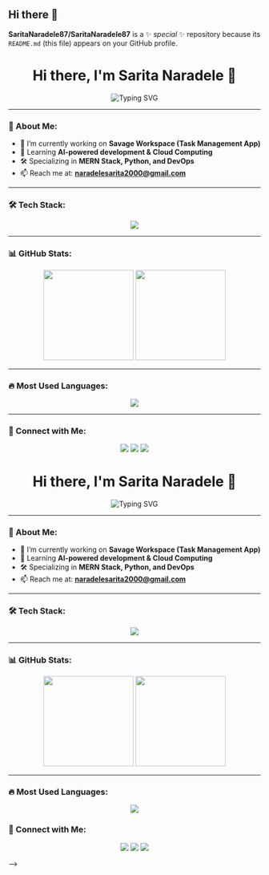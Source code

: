## Hi there 👋


**SaritaNaradele87/SaritaNaradele87** is a ✨ _special_ ✨ repository because its `README.md` (this file) appears on your GitHub profile.

<h1 align="center">Hi there, I'm Sarita Naradele 👋</h1>
 
<p align="center">
<img src="https://readme-typing-svg.herokuapp.com?font=Fira+Code&weight=600&size=22&pause=1000&color=4A90E2&center=true&width=435&lines=🚀+Full+Stack+Developer;💻+Tech+Enthusiast;🎯+Problem+Solver" alt="Typing SVG" />
</p>
 
---
 
### 🌟 About Me:
- 🔭 I’m currently working on **Savage Workspace (Task Management App)**  
- 🌱 Learning **AI-powered development & Cloud Computing**  
- 🛠 Specializing in **MERN Stack, Python, and DevOps**  
- 📫 Reach me at: **naradelesarita2000@gmail.com**  
 
---
 
### 🛠 Tech Stack:
<p align="center">
<img src="https://skillicons.dev/icons?i=html,css,js,react,nodejs,sql,mysql,python,java, SpringBoot,aws,git,docker,jenkin" />
</p>
 
---
 
### 📊 GitHub Stats:
<div align="center">
<img height="180em" src="https://github-readme-streak-stats.herokuapp.com/?user=SaritaNaradele87&theme=radical" />
<img height="180em" src="https://github-readme-stats.vercel.app/api?username=SaritaNaradele87&show_icons=true&theme=radical" />
</div>
 
---
 
### 🔥 Most Used Languages:
<p align="center">
<img src="https://github-readme-stats.vercel.app/api/top-langs/?username=SaritaNaradele87&layout=compact&theme=radical" />
</p>
 
---
 
### 🚀 Connect with Me:
<p align="center">
<a href="https://linkedin.com/in/your-profile" target="_blank"><img src="https://img.shields.io/badge/-LinkedIn-blue?style=for-the-badge&logo=linkedin" /></a>
<a href="https://twitter.com/your-profile" target="_blank"><img src="https://img.shields.io/badge/-Twitter-blue?style=for-the-badge&logo=twitter" /></a>
<a href="https://yourportfolio.com" target="_blank"><img src="https://img.shields.io/badge/-Portfolio-green?style=for-the-badge&logo=website" /></a>
</p>

 
<h1 align="center">Hi there, I'm Sarita Naradele 👋</h1>
 
<p align="center">
<img src="https://readme-typing-svg.herokuapp.com?font=Fira+Code&weight=600&size=22&pause=1000&color=4A90E2&center=true&width=435&lines=🚀+Full+Stack+Developer;💻+Tech+Enthusiast;🎯+Problem+Solver" alt="Typing SVG" />
</p>
 
---
 
### 🌟 About Me:
- 🔭 I’m currently working on **Savage Workspace (Task Management App)**  
- 🌱 Learning **AI-powered development & Cloud Computing**  
- 🛠 Specializing in **MERN Stack, Python, and DevOps**  
- 📫 Reach me at: **naradelesarita2000@gmail.com**  
 
---
 
### 🛠 Tech Stack:
<p align="center">
<img src="https://skillicons.dev/icons?i=html,css,js,react,sql, mysql,nodejs,mongodb,python,java,aws,git,docker" />
</p>
 
---
 
### 📊 GitHub Stats:
<div align="center">
<img height="180em" src="https://github-readme-streak-stats.herokuapp.com/?user=SaritaNaradele87&theme=radical" />
<img height="180em" src="https://github-readme-stats.vercel.app/api?username=SaritaNaradele87&show_icons=true&theme=radical" />
</div>
 
---
 
### 🔥 Most Used Languages:
<p align="center">
<img src="https://github-readme-stats.vercel.app/api/top-langs/?username=SaritaNaradele87&layout=compact&theme=radical" />
</p>
 

 
### 🚀 Connect with Me:
<p align="center">
<a href="https://linkedin.com/in/your-profile" target="_blank"><img src="https://img.shields.io/badge/-LinkedIn-blue?style=for-the-badge&logo=linkedin" /></a>
<a href="https://twitter.com/your-profile" target="_blank"><img src="https://img.shields.io/badge/-Twitter-blue?style=for-the-badge&logo=twitter" /></a>
<a href="https://yourportfolio.com" target="_blank"><img src="https://img.shields.io/badge/-Portfolio-green?style=for-the-badge&logo=website" /></a>
</p>

 
 
-->
